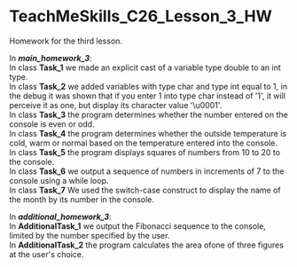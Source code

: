 # TeachMeSkills_C26_Lesson_3_HW
Homework for the third lesson.  

In ***main_homework_3***:  
In class **Task_1** we made an explicit cast of a variable type double to an int type.  
In class **Task_2** we added variables with type char and type int equal to 1, in the debug it was shown that if you enter 1 into type char instead of '1', it will perceive it as one, but display its character value '\u0001'.  
In class **Task_3** the program determines whether the number entered on the console is even or odd.  
In class **Task_4** the program determines whether the outside temperature is cold, warm or normal based on the temperature entered into the console.  
In class **Task_5** the program displays squares of numbers from 10 to 20 to the console.  
In class **Task_6** we output a sequence of numbers in increments of 7 to the console using a while loop.  
In class **Task_7** We used the switch-case construct to display the name of the month by its number in the console.  

In ***additional_homework_3***:  
In **AdditionalTask_1** we output the Fibonacci sequence to the console, limited by the number specified by the user.  
In **AdditionalTask_2** the program calculates the area of ​​one of three figures at the user's choice.
